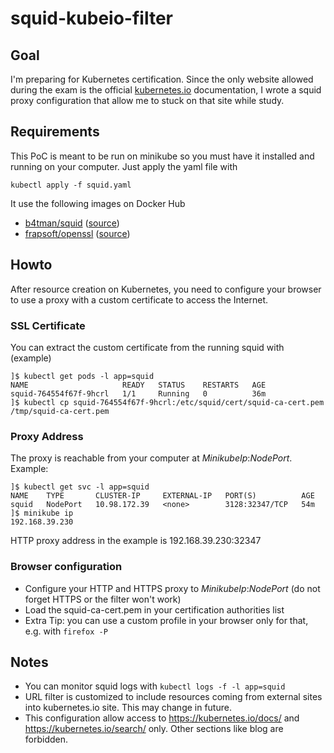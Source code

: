 # squid-kubeio-filter

## Goal
I'm preparing for Kubernetes certification. Since the only website allowed during the exam is the official [kubernetes.io](https://kubernetes.io/docs/home/) documentation, I wrote a squid proxy configuration that allow me to stuck on that site while study.

## Requirements

This PoC is meant to be run on minikube so you must have it installed and running on your computer. Just apply the yaml file with
```
kubectl apply -f squid.yaml
```
It use the following images on Docker Hub
- [b4tman/squid](https://hub.docker.com/r/b4tman/squid) ([source](https://github.com/b4tman/docker-squid))
- [frapsoft/openssl](https://hub.docker.com/r/frapsoft/openssl) ([source](https://github.com/ellerbrock/openssl-docker))

## Howto

After resource creation on Kubernetes, you need to configure your browser to use a proxy with a custom certificate to access the Internet.
### SSL Certificate
You can extract the custom certificate from the running squid with (example)
```
]$ kubectl get pods -l app=squid
NAME                     READY   STATUS    RESTARTS   AGE
squid-764554f67f-9hcrl   1/1     Running   0          36m
]$ kubectl cp squid-764554f67f-9hcrl:/etc/squid/cert/squid-ca-cert.pem /tmp/squid-ca-cert.pem
```
### Proxy Address
The proxy is reachable from your computer at _MinikubeIp_:_NodePort_. Example:
```
]$ kubectl get svc -l app=squid
NAME    TYPE       CLUSTER-IP     EXTERNAL-IP   PORT(S)          AGE
squid   NodePort   10.98.172.39   <none>        3128:32347/TCP   54m
]$ minikube ip
192.168.39.230
```
HTTP proxy address in the example is 192.168.39.230:32347
### Browser configuration
- Configure your HTTP and HTTPS proxy to _MinikubeIp_:_NodePort_ (do not forget HTTPS or the filter won't work)
- Load the squid-ca-cert.pem in your certification authorities list
- Extra Tip: you can use a custom profile in your browser only for that, e.g. with `firefox -P`

## Notes

- You can monitor squid logs with `kubectl logs -f -l app=squid`
- URL filter is customized to include resources coming from external sites into kubernetes.io site. This may change in future.
- This configuration allow access to https://kubernetes.io/docs/ and https://kubernetes.io/search/ only. Other sections like blog are forbidden.
